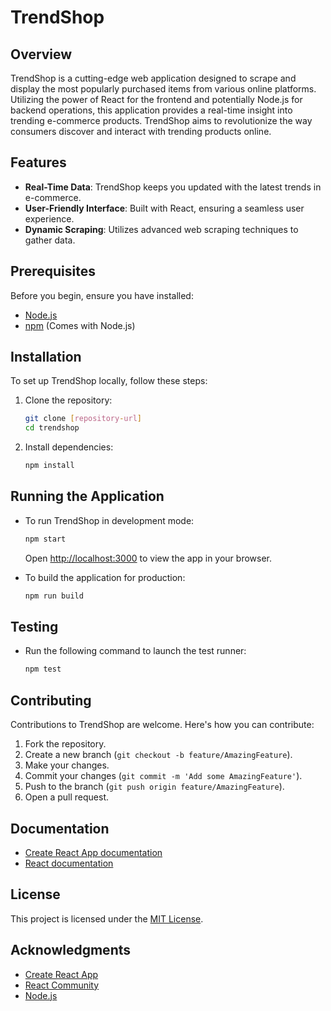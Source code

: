 # TrendShop

## Overview

TrendShop is a cutting-edge web application designed to scrape and display the most popularly purchased items from various online platforms. Utilizing the power of React for the frontend and potentially Node.js for backend operations, this application provides a real-time insight into trending e-commerce products. TrendShop aims to revolutionize the way consumers discover and interact with trending products online.

## Features

- **Real-Time Data**: TrendShop keeps you updated with the latest trends in e-commerce.
- **User-Friendly Interface**: Built with React, ensuring a seamless user experience.
- **Dynamic Scraping**: Utilizes advanced web scraping techniques to gather data.

## Prerequisites

Before you begin, ensure you have installed:

- [Node.js](https://nodejs.org/)
- [npm](https://npmjs.com/) (Comes with Node.js)

## Installation

To set up TrendShop locally, follow these steps:

1. Clone the repository:
   ```bash
   git clone [repository-url]
   cd trendshop
   ```
2. Install dependencies:
   ```bash
   npm install
   ```

## Running the Application

- To run TrendShop in development mode:
  ```bash
  npm start
  ```
  Open [http://localhost:3000](http://localhost:3000) to view the app in your browser.

- To build the application for production:
  ```bash
  npm run build
  ```

## Testing

- Run the following command to launch the test runner:
  ```bash
  npm test
  ```

## Contributing

Contributions to TrendShop are welcome. Here's how you can contribute:

1. Fork the repository.
2. Create a new branch (`git checkout -b feature/AmazingFeature`).
3. Make your changes.
4. Commit your changes (`git commit -m 'Add some AmazingFeature'`).
5. Push to the branch (`git push origin feature/AmazingFeature`).
6. Open a pull request.

## Documentation

- [Create React App documentation](https://facebook.github.io/create-react-app/docs/getting-started)
- [React documentation](https://reactjs.org/)

## License

This project is licensed under the [MIT License](LICENSE).

## Acknowledgments

- [Create React App](https://github.com/facebook/create-react-app)
- [React Community](https://reactjs.org/community/support.html)
- [Node.js](https://nodejs.org/)
